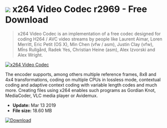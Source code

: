 # ![](https://cdn.softexe.net/static/icon/win.gif) x264 Video Codec r2969 - Free Download

> x264 Video Codec is an implementation of a free codec designed for coding H264 / AVC video streams by people like Laurent Aimar, Loren Merritt, Eric Petit (OS X), Min Chen (vfw / asm), Justin Clay (vfw), Mĺns Rullgård, Radek Yes, Christian Heine (asm), Alex Izvorski and Alex Wright.

[![x264 Video Codec](https:https://tse4.mm.bing.net/th?id=OIP.6riq2geL9I6eOu46j4XdeAHaE2&pid=Api)](https://softexe.net/win/multimedia/codecs/x264-video-codec:hadc.html)

The encoder supports, among others multiple reference frames, 8x8 and 4x4 transformations, coding on multiple CPUs in lossless mode, contextual coding and adaptive context coding with variable length codes and much more. Creating files using x264 enables such programs as Gordian Knot, MediaCoder, VLC media player or Avidemux.


- **Update:** Mar 13 2019
- **File size:** 18.60 MB

[![Download](https://cdn.softexe.net/static/img/download.png)](https://softexe.net/win/multimedia/codecs/x264-video-codec:hadc.html)

